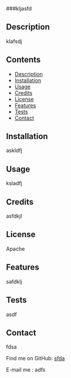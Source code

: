 
###kljasfd

  ## Description  
  klafsdj
  
  ## Contents
  - [Description](#description)
  - [Installation](#installation)
  - [Usage](#usage)
  - [Credits](#credits)
  - [License](#license)
  - [Features](#features)
  - [Tests](#tests)
  - [Contact](#contact)
  
  ## Installation
  askldfj
  
  ## Usage
  ksladfj
  
  ## Credits
  asfdkjl
  
  ## License
  Apache
  
  ## Features
  safdklj
  
  ## Tests
  asdf

  ## Contact
  fdsa  

  Find me on GitHub: [sfda](https://github.com/sfda)  

  E-mail me : adfs
